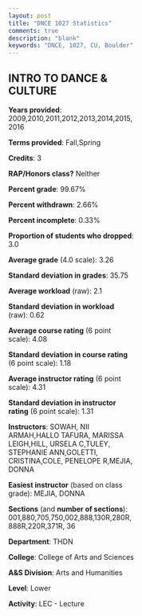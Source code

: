 ```yaml
---
layout: post
title: "DNCE 1027 Statistics"
comments: true
description: "blank"
keywords: "DNCE, 1027, CU, Boulder"
--- 
```

<head>
<script src="https://ajax.googleapis.com/ajax/libs/jquery/2.1.3/jquery.min.js"></script>
<script src="https://dl.dropboxusercontent.com/s/pc42nxpaw1ea4o9/highcharts.js?dl=0"></script>
<!-- <script src="../assets/js/highcharts.js"></script> -->
<style type="text/css">@font-face {
	font-family: "Bebas Neue";
	src: url(https://www.filehosting.org/file/details/544349/BebasNeue%20Regular.otf) format("opentype");
	}
	h1.Bebas { 
		font-family: "Bebas Neue", Verdana, Tahoma;
	}
</style>
</head>
<body>
	<div id="container" style="float: right; width: 45%; height: 88%; margin-left: 2.5%; margin-right: 2.5%;"></div>
	<script language="JavaScript">
		$(document).ready(function() {
		var chart = {type: 'column'};
		var title = {text: 'Grade Distribution'};
		var xAxis = {categories: ['A','B','C','D','F'],crosshair: true};
		var yAxis = {min: 0,title: {text: 'Percentage'}};
		var tooltip = {headerFormat: '<center><b><span style="font-size:20px">{point.key}</span></b></center>',
		               pointFormat: '<td style="padding:0"><b>{point.y:.1f}%</b></td>',
		               footerFormat: '</table>',shared: true,useHTML: true};
		var plotOptions = {column: {pointPadding: 0.0,borderWidth: 0}};  
		var credits = {enabled: false};var series= [{name: 'Percent',data: [45.05,36.87,12.21,3.46,2.42,]}];
		var json = {};
		json.chart = chart;
		json.title = title;
		json.tooltip = tooltip;
		json.xAxis = xAxis;
		json.yAxis = yAxis;  
		json.series = series;
		json.plotOptions = plotOptions;  
		json.credits = credits;
		$('#container').highcharts(json);
	});
	</script>
</body>
			   
## INTRO TO DANCE & CULTURE

**Years provided**: 2009,2010,2011,2012,2013,2014,2015,2016

**Terms provided**: Fall,Spring

**Credits**: 3

**RAP/Honors class?** Neither

**Percent grade**: 99.67%

**Percent withdrawn**: 2.66%

**Percent incomplete**: 0.33%

**Proportion of students who dropped**: 3.0

**Average grade** (4.0 scale): 3.26

**Standard deviation in grades**: 35.75

**Average workload** (raw): 2.1

**Standard deviation in workload** (raw): 0.62

**Average course rating** (6 point scale): 4.08

**Standard deviation in course rating** (6 point scale): 1.18

**Average instructor rating** (6 point scale): 4.31

**Standard deviation in instructor rating** (6 point scale): 1.31

**Instructors**: SOWAH, NII ARMAH,HALLO TAFURA, MARISSA LEIGH,HILL, URSELA C,TULEY, STEPHANIE ANN,GOLETTI, CRISTINA,COLE, PENELOPE R,MEJIA, DONNA

**Easiest instructor** (based on class grade): MEJIA, DONNA

**Sections** (and **number of sections**): 001,880,705,750,002,888,130R,280R,888R,220R,371R, 36

**Department**: THDN

**College**: College of Arts and Sciences

**A&S Division**: Arts and Humanities

**Level**: Lower

**Activity**: LEC - Lecture